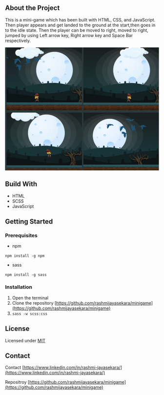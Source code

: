 ## About the Project
This is a mini-game which has been built with HTML, CSS, and JavaScript. Then player appears and get landed to the ground at the start,then goes in to the idle state.
Then the player can be moved to right, moved to right, jumped by using Left arrow key, Right arrow key and Space Bar respectively.

![](/img/image.png)

## Build With
- HTML
- SCSS
- JavaScript

## Getting Started

### Prerequisites
- npm 

`npm install -g npm`
- sass

`npm install -g sass`

### Installation
1. Open the terminal
2. Clone the repository [https://github.com/rashmijayasekara/minigame](https://github.com/rashmijayasekara/minigame)
3. `sass -w scss:css`



## License
Licensed under [MIT](/LICENSE.txt)


## Contact
Contact [https://www.linkedin.com/in/rashmi-jayasekara/](https://www.linkedin.com/in/rashmi-jayasekara/)

Repositroy [https://github.com/rashmijayasekara/minigame](https://github.com/rashmijayasekara/minigame)


